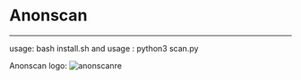 # Anonscan
--------------
usage:
      bash install.sh
and usage :
           python3 scan.py




Anonscan logo:
![anonscanre](https://user-images.githubusercontent.com/78996423/112438786-ed48e200-8d0d-11eb-8171-bc2b1ff9e60e.png)
